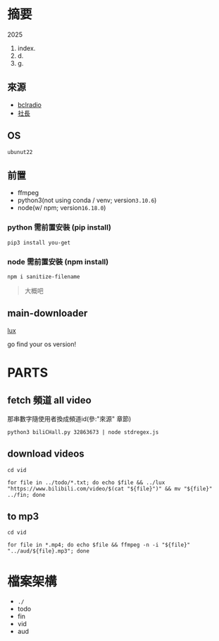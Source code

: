# 摘要

2025

1. index.
2. d.
3. g.

## 來源

- [bclradio](https://space.bilibili.com/13837532/video)
- [社長](https://space.bilibili.com/32863673)

## OS

`ubunut22`

## 前置

- ffmpeg
- python3(not using conda / venv; version`3.10.6`)
- node(w/ npm; version`16.18.0`)

### python 需前置安裝 (pip install)

```bash=
pip3 install you-get
```

### node 需前置安裝 (npm install)

```bash=
npm i sanitize-filename
```

> 大概吧

## main-downloader

[lux](https://github.com/iawia002/lux)

go find your os version!

# PARTS

## fetch 頻道 all video

那串數字隨使用者換成頻道id(參:"來源" 章節)

```bash=
python3 biliCHall.py 32863673 | node stdregex.js
```

## download videos

`cd vid`

```bash=
for file in ../todo/*.txt; do echo $file && ../lux "https://www.bilibili.com/video/$(cat "${file}")" && mv "${file}" ../fin; done
```

## to mp3

`cd vid`

```bash=
for file in *.mp4; do echo $file && ffmpeg -n -i "${file}" "../aud/${file}.mp3"; done
```

# 檔案架構

- `./`
 - todo
 - fin
 - vid
 - aud
